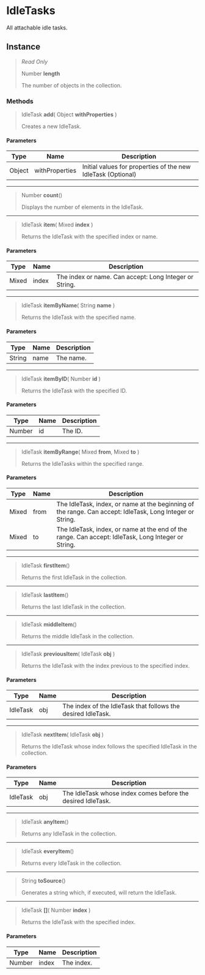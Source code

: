 # IdleTasks
All attachable idle tasks.

## Instance
> *Read Only* 
> 
> Number **length** 
>
> The number of objects in the collection.

### Methods
> IdleTask **add**( Object **withProperties** )
> 
> Creates a new IdleTask.
#### Parameters
| Type | Name | Description |
|---|---|---|
| Object | withProperties | Initial values for properties of the new IdleTask (Optional) |

*** 
> Number **count**()
> 
> Displays the number of elements in the IdleTask.
*** 
> IdleTask **item**( Mixed **index** )
> 
> Returns the IdleTask with the specified index or name.
#### Parameters
| Type | Name | Description |
|---|---|---|
| Mixed | index | The index or name. Can accept: Long Integer or String. |

*** 
> IdleTask **itemByName**( String **name** )
> 
> Returns the IdleTask with the specified name.
#### Parameters
| Type | Name | Description |
|---|---|---|
| String | name | The name. |

*** 
> IdleTask **itemByID**( Number **id** )
> 
> Returns the IdleTask with the specified ID.
#### Parameters
| Type | Name | Description |
|---|---|---|
| Number | id | The ID. |

*** 
> IdleTask **itemByRange**( Mixed **from**, Mixed **to** )
> 
> Returns the IdleTasks within the specified range.
#### Parameters
| Type | Name | Description |
|---|---|---|
| Mixed | from | The IdleTask, index, or name at the beginning of the range. Can accept: IdleTask, Long Integer or String. |
| Mixed | to | The IdleTask, index, or name at the end of the range. Can accept: IdleTask, Long Integer or String. |

*** 
> IdleTask **firstItem**()
> 
> Returns the first IdleTask in the collection.
*** 
> IdleTask **lastItem**()
> 
> Returns the last IdleTask in the collection.
*** 
> IdleTask **middleItem**()
> 
> Returns the middle IdleTask in the collection.
*** 
> IdleTask **previousItem**( IdleTask **obj** )
> 
> Returns the IdleTask with the index previous to the specified index.
#### Parameters
| Type | Name | Description |
|---|---|---|
| IdleTask | obj | The index of the IdleTask that follows the desired IdleTask. |

*** 
> IdleTask **nextItem**( IdleTask **obj** )
> 
> Returns the IdleTask whose index follows the specified IdleTask in the collection.
#### Parameters
| Type | Name | Description |
|---|---|---|
| IdleTask | obj | The IdleTask whose index comes before the desired IdleTask. |

*** 
> IdleTask **anyItem**()
> 
> Returns any IdleTask in the collection.
*** 
> IdleTask **everyItem**()
> 
> Returns every IdleTask in the collection.
*** 
> String **toSource**()
> 
> Generates a string which, if executed, will return the IdleTask.
*** 
> IdleTask **[]**( Number **index** )
> 
> Returns the IdleTask with the specified index.
#### Parameters
| Type | Name | Description |
|---|---|---|
| Number | index | The index. |



